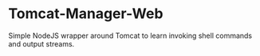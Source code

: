 # Tomcat-Manager-Web

Simple NodeJS wrapper around Tomcat to learn invoking shell commands and output streams.
